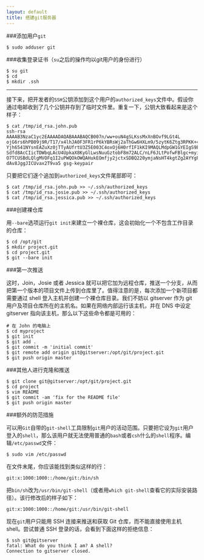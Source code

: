 ```yaml
---
layout: default
title: 搭建git服务器
---
```


###添加用户`git`

```console
$ sudo adduser git
```

###收集登录证书（`su`之后的操作均以git用户的身份进行）

```console
$ su git
$ cd
$ mkdir .ssh
```

***

接下来，把开发者的`SSH`公钥添加到这个用户的`authorized_keys`文件中。假设你通过电邮收到了几个公钥并存到了临时文件里。重复一下，公钥大致看起来是这个样子：

```console
$ cat /tmp/id_rsa.john.pub
ssh-rsa AAAAB3NzaC1yc2EAAAADAQABAAABAQCB007n/ww+ouN4gSLKssMxXnBOvf9LGt4L
ojG6rs6hPB09j9R/T17/x4lhJA0F3FR1rP6kYBRsWj2aThGw6HXLm9/5zytK6Ztg3RPKK+4k
Yjh6541NYsnEAZuXz0jTTyAUfrtU3Z5E003C4oxOj6H0rfIF1kKI9MAQLMdpGW1GYEIgS9Ez
Sdfd8AcCIicTDWbqLAcU4UpkaX8KyGlLwsNuuGztobF8m72ALC/nLF6JLtPofwFBlgc+myiv
O7TCUSBdLQlgMVOFq1I2uPWQOkOWQAHukEOmfjy2jctxSDBQ220ymjaNsHT4kgtZg2AYYgPq
dAv8JggJICUvax2T9va5 gsg-keypair
```
只要把它们逐个追加到`authorized_keys`文件尾部即可：

```console
$ cat /tmp/id_rsa.john.pub >> ~/.ssh/authorized_keys
$ cat /tmp/id_rsa.josie.pub >> ~/.ssh/authorized_keys
$ cat /tmp/id_rsa.jessica.pub >> ~/.ssh/authorized_keys
```

###创建裸仓库

用`--bare`选项运行`git init`来建立一个裸仓库，这会初始化一个不包含工作目录的仓库：

```console
$ cd /opt/git
$ mkdir project.git
$ cd project.git
$ git --bare init
```

###第一次推送

这时，Join，Josie 或者 Jessica 就可以把它加为远程仓库，推送一个分支，从而把第一个版本的项目文件上传到仓库里了。值得注意的是，每次添加一个新项目都需要通过 shell 登入主机并创建一个裸仓库目录。我们不妨以 gitserver 作为 git 用户及项目仓库所在的主机名。如果在网络内部运行该主机，并在 DNS 中设定 gitserver 指向该主机，那么以下这些命令都是可用的：

```console
# 在 John 的电脑上
$ cd myproject
$ git init
$ git add .
$ git commit -m 'initial commit'
$ git remote add origin git@gitserver:/opt/git/project.git
$ git push origin master
```

###其他人进行克隆和推送

```console
$ git clone git@gitserver:/opt/git/project.git
$ cd project
$ vim README
$ git commit -am 'fix for the README file'
$ git push origin master
```

###额外的防范措施

可以用`Git`自带的`git-shell`工具限制`git`用户的活动范围。只要把它设为`git`用户登入的`shell`，那么该用户就无法使用普通的`bash`或者`csh`什么的`shell`程序。编辑`/etc/passwd`文件：

```console
$ sudo vim /etc/passwd
```

在文件末尾，你应该能找到类似这样的行：

```console
git:x:1000:1000::/home/git:/bin/sh
```

把`bin/sh`改为`/usr/bin/git-shell`（或者用`which git-shell`查看它的实际安装路径）。该行修改后的样子如下：

```console
git:x:1000:1000::/home/git:/usr/bin/git-shell
```

现在`git`用户只能用 SSH 连接来推送和获取 Git 仓库，而不能直接使用主机 shell。尝试普通 SSH 登录的话，会看到下面这样的拒绝信息：

```console
$ ssh git@gitserver
fatal: What do you think I am? A shell?
Connection to gitserver closed.
```
